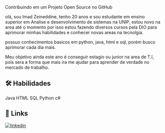 Contribuindo em um Projeto Open Source no GitHub

olá, sou Imad Zeineddine, tenho 20 anos e sou estudante em ensino superior em Analise e desenvolvimento de sistemas na UNIP, estou novo na area até o momento por isso estou fazendo diversos cursos pela DIO para aprimorar minhas habilidades e conhecer novas areas na tecnolgia.

possuo conhecimentos basicos em python, java, html e sql, porém busco aprimorar cada dia mais.

Meu objetivo ainda este ano é conseguir estagio ou junior na area de T.I, pois sera a forma que mais ira me ajudar para aprender de verdade no mercado de trabalho.


## 🛠 Habilidades
Java
HTML
SQL
Python
c#


## 🔗 Links

[![linkedin](https://img.shields.io/badge/linkedin-0A66C2?style=for-the-badge&logo=linkedin&logoColor=white)](https://www.linkedin.com/in/imad-zeineddine-b72b54229/)